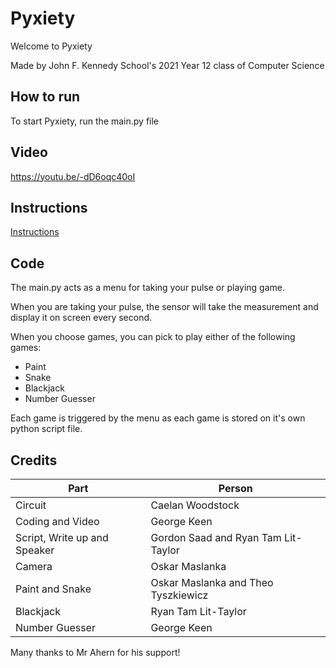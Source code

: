 # Pyxiety

Welcome to Pyxiety

Made by John F. Kennedy School's 2021 Year 12 class of Computer Science

## How to run
To start Pyxiety, run the main.py file

## Video
https://youtu.be/-dD6oqc40oI

## Instructions
[Instructions](https://github.com/IamAwesomeGeorge/Pyxiety/blob/main/raspberry%20pi%20instuctions.docx)

## Code
The main.py acts as a menu for taking your pulse or playing game.

When you are taking your pulse, the sensor will take the measurement and display it on screen every second.

When you choose games, you can pick to play either of the following games:
- Paint
- Snake
- Blackjack
- Number Guesser

Each game is triggered by the menu as each game is stored on it's own python script file.

## Credits
Part | Person
------------ | -------------
Circuit | Caelan Woodstock
Coding and Video | George Keen
Script, Write up and Speaker | Gordon Saad and Ryan Tam Lit-Taylor
Camera | Oskar Maslanka
Paint and Snake | Oskar Maslanka and Theo Tyszkiewicz
Blackjack | Ryan Tam Lit-Taylor
Number Guesser | George Keen

Many thanks to Mr Ahern for his support!
